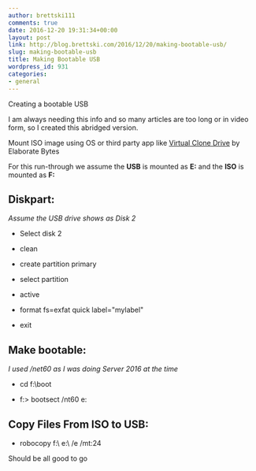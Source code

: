```yaml
---
author: brettski111
comments: true
date: 2016-12-20 19:31:34+00:00
layout: post
link: http://blog.brettski.com/2016/12/20/making-bootable-usb/
slug: making-bootable-usb
title: Making Bootable USB
wordpress_id: 931
categories:
- general
---
```


Creating a bootable USB

I am always needing this info and so many articles are too long or in video form, so I created this abridged version.

Mount ISO image using OS or third party app like [Virtual Clone Drive](https://www.elby.ch/en/products/vcd.html) by Elaborate Bytes

For this run-through we assume the **USB** is mounted as **E:** and the **ISO** is mounted as **F:**


## Diskpart:


_Assume the USB drive shows as Disk 2_



	
  * Select disk 2

	
  * clean

	
  * create partition primary

	
  * select partition

	
  * active

	
  * format fs=exfat quick label="mylabel"

	
  * exit




## Make bootable:


_I used /net60 as I was doing Server 2016 at the time_



	
  * cd f:\boot

	
  * f:> bootsect /nt60 e:




## Copy Files From ISO to USB:





	
  * robocopy f:\ e:\ /e /mt:24


Should be all good to go



